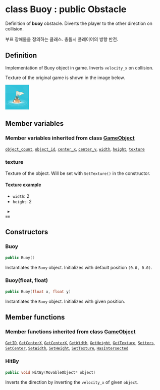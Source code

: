# class Buoy : public Obstacle

Definition of **buoy** obstacle. Diverts the player to the other direction on collision.

부표 장애물을 정의하는 클래스. 충돌시 플레이어의 방향 반전.

## Definition

Implementation of Buoy object in game. Inverts `velocity_x` on collision.

Texture of the original game is shown in the image below.

![In-game texture](../../image/buoy.png)

## Member variables

### Member variables inherited from class [GameObject](../../GameObject.md)

[`object_count`](../../GameObject.md#object_count), 
[`object_id`](../../GameObject.md#object_id), 
[`center_x`](../../GameObject.md#center_x), 
[`center_y`](../../GameObject.md#center_y), 
[`width`](../../GameObject.md#width), 
[`height`](../../GameObject.md#height), 
[`texture`](../../GameObject.md#texture)

### texture

Texture of the object. Will be set with `SetTexture()` in the constructor.

#### Texture example

- `width`: 2
- `height`: 2

```
 ▶ 
≡≡
```

## Constructors

### Buoy

```cpp
public Buoy()
```

Instantiates the `Buoy` object. Initializes with default position `(0.0, 0.0)`.

### Buoy(float, float)

```cpp
public Buoy(float x, float y)
```

Instantiates the `Buoy` object. Initializes with given position.

## Member functions

### Member functions inherited from class [GameObject](../GameObject.md)

[`GetID`](../GameObject.md#GetID), 
[`GetCenterX`](../GameObject.md#GetCenterX), 
[`GetCenterX`](../GameObject.md#GetCenterX), 
[`GetWidth`](../GameObject.md#GetWidth), 
[`GetHeight`](../GameObject.md#GetHeight), 
[`GetTexture`](../GameObject.md#GetTexture), 
[`Setters`](../GameObject.md#Setters), 
[`SetCenter`](../GameObject.md#SetCenter), 
[`SetWidth`](../GameObject.md#SetWidth), 
[`SetHeight`](../GameObject.md#SetHeight), 
[`SetTexture`](../GameObject.md#SetTexture), 
[`HasIntersected`](../GameObject.md#HasIntersected)

### HitBy

```cpp
public void HitBy(MovableObject* object)
```

Inverts the direction by inverting the `velocity_x` of given `object`.
